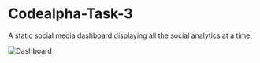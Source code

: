 # Codealpha-Task-3
A static social media dashboard displaying all the social analytics at a time.

![Dashboard](https://github.com/ImtiazAyesha/Codealpha-Task-3/assets/159868322/d5d60b40-b9ca-4651-a85d-6fb0af6ee404)
